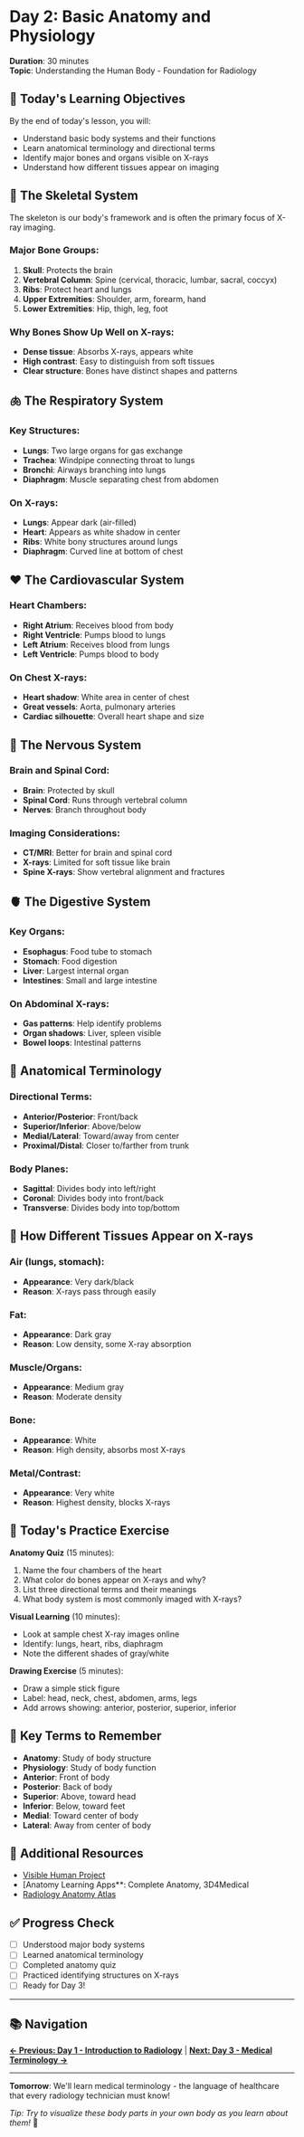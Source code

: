# Day 2: Basic Anatomy and Physiology

**Duration**: 30 minutes  
**Topic**: Understanding the Human Body - Foundation for Radiology

## 🎯 Today's Learning Objectives

By the end of today's lesson, you will:
- Understand basic body systems and their functions
- Learn anatomical terminology and directional terms
- Identify major bones and organs visible on X-rays
- Understand how different tissues appear on imaging

## 🦴 The Skeletal System

The skeleton is our body's framework and is often the primary focus of X-ray imaging.

### Major Bone Groups:
1. **Skull**: Protects the brain
2. **Vertebral Column**: Spine (cervical, thoracic, lumbar, sacral, coccyx)
3. **Ribs**: Protect heart and lungs
4. **Upper Extremities**: Shoulder, arm, forearm, hand
5. **Lower Extremities**: Hip, thigh, leg, foot

### Why Bones Show Up Well on X-rays:
- **Dense tissue**: Absorbs X-rays, appears white
- **High contrast**: Easy to distinguish from soft tissues
- **Clear structure**: Bones have distinct shapes and patterns

## 🫁 The Respiratory System

### Key Structures:
- **Lungs**: Two large organs for gas exchange
- **Trachea**: Windpipe connecting throat to lungs
- **Bronchi**: Airways branching into lungs
- **Diaphragm**: Muscle separating chest from abdomen

### On X-rays:
- **Lungs**: Appear dark (air-filled)
- **Heart**: Appears as white shadow in center
- **Ribs**: White bony structures around lungs
- **Diaphragm**: Curved line at bottom of chest

## ❤️ The Cardiovascular System

### Heart Chambers:
- **Right Atrium**: Receives blood from body
- **Right Ventricle**: Pumps blood to lungs
- **Left Atrium**: Receives blood from lungs
- **Left Ventricle**: Pumps blood to body

### On Chest X-rays:
- **Heart shadow**: White area in center of chest
- **Great vessels**: Aorta, pulmonary arteries
- **Cardiac silhouette**: Overall heart shape and size

## 🧠 The Nervous System

### Brain and Spinal Cord:
- **Brain**: Protected by skull
- **Spinal Cord**: Runs through vertebral column
- **Nerves**: Branch throughout body

### Imaging Considerations:
- **CT/MRI**: Better for brain and spinal cord
- **X-rays**: Limited for soft tissue like brain
- **Spine X-rays**: Show vertebral alignment and fractures

## 🫀 The Digestive System

### Key Organs:
- **Esophagus**: Food tube to stomach
- **Stomach**: Food digestion
- **Liver**: Largest internal organ
- **Intestines**: Small and large intestine

### On Abdominal X-rays:
- **Gas patterns**: Help identify problems
- **Organ shadows**: Liver, spleen visible
- **Bowel loops**: Intestinal patterns

## 📐 Anatomical Terminology

### Directional Terms:
- **Anterior/Posterior**: Front/back
- **Superior/Inferior**: Above/below
- **Medial/Lateral**: Toward/away from center
- **Proximal/Distal**: Closer to/farther from trunk

### Body Planes:
- **Sagittal**: Divides body into left/right
- **Coronal**: Divides body into front/back
- **Transverse**: Divides body into top/bottom

## 🎨 How Different Tissues Appear on X-rays

### **Air** (lungs, stomach):
- **Appearance**: Very dark/black
- **Reason**: X-rays pass through easily

### **Fat**:
- **Appearance**: Dark gray
- **Reason**: Low density, some X-ray absorption

### **Muscle/Organs**:
- **Appearance**: Medium gray
- **Reason**: Moderate density

### **Bone**:
- **Appearance**: White
- **Reason**: High density, absorbs most X-rays

### **Metal/Contrast**:
- **Appearance**: Very white
- **Reason**: Highest density, blocks X-rays

## 🧪 Today's Practice Exercise

**Anatomy Quiz** (15 minutes):
1. Name the four chambers of the heart
2. What color do bones appear on X-rays and why?
3. List three directional terms and their meanings
4. What body system is most commonly imaged with X-rays?

**Visual Learning** (10 minutes):
- Look at sample chest X-ray images online
- Identify: lungs, heart, ribs, diaphragm
- Note the different shades of gray/white

**Drawing Exercise** (5 minutes):
- Draw a simple stick figure
- Label: head, neck, chest, abdomen, arms, legs
- Add arrows showing: anterior, posterior, superior, inferior

## 📝 Key Terms to Remember

- **Anatomy**: Study of body structure
- **Physiology**: Study of body function
- **Anterior**: Front of body
- **Posterior**: Back of body
- **Superior**: Above, toward head
- **Inferior**: Below, toward feet
- **Medial**: Toward center of body
- **Lateral**: Away from center of body

## 🔗 Additional Resources

- [Visible Human Project](https://www.nlm.nih.gov/databases/download/vhp.html)
- [Anatomy Learning Apps**: Complete Anatomy, 3D4Medical
- [Radiology Anatomy Atlas](https://www.radiologyassistant.nl/)

## ✅ Progress Check

- [ ] Understood major body systems
- [ ] Learned anatomical terminology
- [ ] Completed anatomy quiz
- [ ] Practiced identifying structures on X-rays
- [ ] Ready for Day 3!

---

## 📚 Navigation

**[← Previous: Day 1 - Introduction to Radiology](day-01/README.md)** | **[Next: Day 3 - Medical Terminology →](day-03/README.md)**

---

**Tomorrow**: We'll learn medical terminology - the language of healthcare that every radiology technician must know!

*Tip: Try to visualize these body parts in your own body as you learn about them!* 🏥 